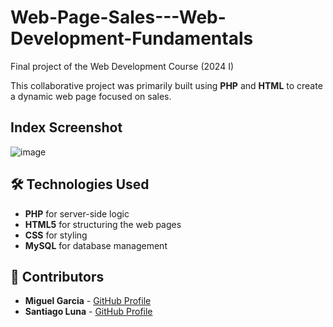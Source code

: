 # Web-Page-Sales---Web-Development-Fundamentals
Final project of the Web Development Course (2024 I)

This collaborative project was primarily built using **PHP** and **HTML** to create a dynamic web page focused on sales.

## Index Screenshot
![image](https://github.com/user-attachments/assets/4bc533b1-e633-428f-a57a-fa67d543fa8c)

## 🛠️ Technologies Used
- **PHP** for server-side logic
- **HTML5** for structuring the web pages
- **CSS** for styling
- **MySQL** for database management 

## 👥 Contributors
- **Miguel Garcia** - [GitHub Profile](https://github.com/MiguelGarciaVargas)
- **Santiago Luna** - [GitHub Profile](https://github.com/SantiagoLunaMir)

